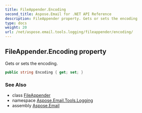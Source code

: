 ```yaml
---
title: FileAppender.Encoding
second_title: Aspose.Email for .NET API Reference
description: FileAppender property. Gets or sets the encoding
type: docs
weight: 20
url: /net/aspose.email.tools.logging/fileappender/encoding/
---
```

## FileAppender.Encoding property

Gets or sets the encoding.

```csharp
public string Encoding { get; set; }
```

### See Also

* class [FileAppender](../)
* namespace [Aspose.Email.Tools.Logging](../../fileappender/)
* assembly [Aspose.Email](../../../)


